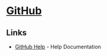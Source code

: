 # [GitHub](https://en.wikipedia.org/wiki/GitHub)

## Links

- [GitHub Help](https://help.github.com/en) - Help Documentation
